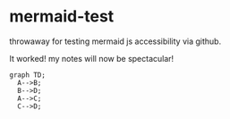 # mermaid-test
throwaway for testing mermaid js accessibility via github.

It worked! my notes will now be spectacular!


```mermaid
graph TD;
  A-->B;
  B-->D;
  A-->C;
  C-->D;
```
